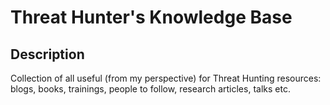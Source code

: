 # Threat Hunter's Knowledge Base

## Description
Collection of all useful (from my perspective) for Threat Hunting resources: blogs, books, trainings, people to follow, research articles, talks etc.
